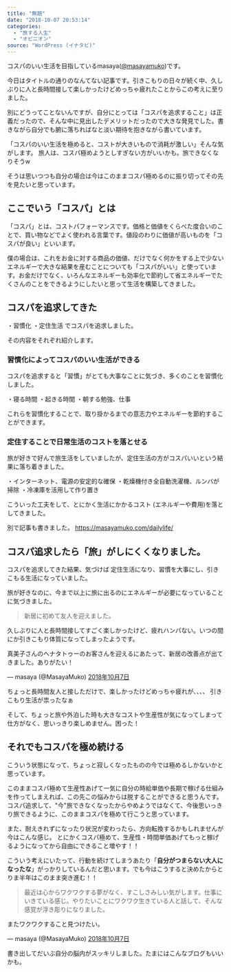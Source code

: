 ```yaml
---
title: "無題"
date: "2018-10-07 20:53:14"
categories:
  - "旅する人生"
  - "オピニオン"
source: "WordPress (イナタビ)"
---
```


コスパのいい生活を目指しているmasaya([@masayamuko](https://twitter.com/MasayaMuko))です。

今日はタイトルの通りのなんてない記事です。引きこもりの日々が続く中、久しぶりに人と長時間接して楽しかったけどめっちゃ疲れたことからこの考えに至りました。

別にどうってことないんですが、自分にとっては「コスパを追求すること」は正義だったので、そんな中に見出したデメリットだったので大きな発見でした。書きながら自分でも腑に落ちればなと淡い期待を抱きながら書いています。

「コスパのいい生活を極めると、コストが大きいもので消耗が激しい」そんな気がします。
旅人は、コスパ極めようとしすぎない方がいいかも。旅できなくなりそうw

そうは思いつつも自分の場合は今はこのままコスパ極めるのに振り切ってその先を見たいと思っています。

## ここでいう「コスパ」とは

「コスパ」とは、コストパフォーマンスです。価格と価値をくらべた度合いのことで、買い物などでよく使われる言葉です。値段のわりに価値が高いものを「コスパが良い」といいます。

僕の場合は、これをお金に対する商品の価値、だけでなく何かをする上で少ないエネルギーで大きな結果を産むことについても「コスパがいい」と使っています。お金だけでなく、いろんなエネルギーも効率化で節約して省エネルギーでたくさんのことをできるようにしたいと思って生活を構築してきました。

## コスパを追求してきた

・習慣化
・定住生活
でコスパを追求しました。

その内容をそれぞれ紹介します。

### 習慣化によってコスパのいい生活ができる

コスパを追求すると「習慣」がとても大事なことに気づき、多くのことを習慣化しました。

・寝る時間
・起きる時間
・朝する勉強、仕事

これらを習慣化することで、取り掛かるまでの意志力やエネルギーを節約することができます。

### 定住することで日常生活のコストを落とせる

旅が好きで好んで旅生活をしていましたが、定住生活の方がコスパいいという結果に落ち着きました。

・インターネット、電源の安定的な確保
・乾燥機付き全自動洗濯機、ルンバが掃除
・冷凍庫を活用して作り置き

こういった工夫をして、とにかく生活にかかるコスト (エネルギーや費用)を落としてきました。

別で記事も書きました。
https://masayamuko.com/dailylife/

## コスパ追求したら「旅」がしにくくなりました。

コスパを追求してきた結果、気づけば
定住生活になり、習慣を大事にし、引きこもる生活になっていました。

旅が好きなのに、今まで以上に旅に出るのにエネルギーが必要になっていることに気づきました。

> 新居に初めて友人を迎えました。

久しぶりに人と長時間接してすごく楽しかったけど、疲れハンパない。いつの間にか引きこもり体質になってしまったようです。

真美子さんのヘナタトゥーのお客さんを迎えるにあたって、新居の改善点が出てきました。ありがたい！

— masaya (@MasayaMuko) [2018年10月7日](https://twitter.com/MasayaMuko/status/1048876804709044224?ref_src=twsrc%5Etfw)

ちょっと長時間友人と接しただけで、楽しかったけどめっちゃ疲れが、、、、
引きこもり生活が祟ったなぁ

そして、ちょっと旅や外泊した時も大きなコストや生産性が気になってしまって仕方がなく、思いっきり楽しめません。困った！

## それでもコスパを極め続ける

こういう状態になって、ちょっと寂しくなったものの今では極めるしかないかと思っています。

このままコスパ極めて生産性あげて一気に自分の時給単価や長期で稼げる仕組みを作ってしまえれば、この先この悩みからは脱することができると思うんです。コスパ追求して、"今"旅できなくなったからやめようではなくて、今後思いっきり旅できるように、このままコスパを極めて行こうと思っています。

また、耐えきれずになったり状況が変わったら、方向転換するかもしれませんが今はこんな感じ。
とにかくコスパ極めて、生産性・時間単価あげてもっと稼げるようになってから自由にできること増やす！！

こういう考えにいたって、行動を続けてしまうあたり「**自分がつまらない大人になったな**」がっかりしているんだと思います。でも今はこうすると決めたからとりま半年はこのまま突き進む！！

> 最近は心からワクワクする夢がなく、すこしさみしい気がします。仕事にいきている感じ。やりたいことにワクワク生きている人と話して、そんな感覚が浮き彫りになりました。

またワクワクすること見つけたい。

— masaya (@MasayaMuko) [2018年10月7日](https://twitter.com/MasayaMuko/status/1048877610426617856?ref_src=twsrc%5Etfw)

書き出してだいぶ自分の脳内がスッキリしました。たまにはこんなブログもいいかも。